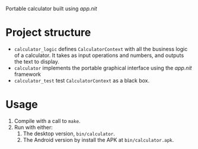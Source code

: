 Portable calculator built using _app.nit_

# Project structure

* `calculator_logic` defines `CalculatorContext` with all the business logic of a calculator.
  It takes as input operations and numbers, and outputs the text to display.
* `calculator` implements the portable graphical interface using the _app.nit_ framework
* `calculator_test` test `CalculatorContext` as a black box.

# Usage

1. Compile with a call to `make`.
2. Run with either:
	1. The desktop version, `bin/calculator`.
	2. The Android version by install the APK at `bin/calculator.apk`.
